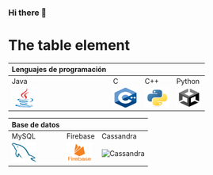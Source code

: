

### Hi there 👋


<h1>The table element</h1>

| Lenguajes de programación |         |                      |                      |
|--------------|----------------------|----------------------|----------------------|
| Java         | C             | C++            |Python            |Unity           |
| <img src="https://raw.githubusercontent.com/devicons/devicon/master/icons/java/java-original.svg" alt="Java" width="50" height="40">|<img src="https://raw.githubusercontent.com/devicons/devicon/master/icons/cplusplus/cplusplus-original.svg" alt="C++" width="50" height="40"> | <img src="https://raw.githubusercontent.com/devicons/devicon/master/icons/python/python-original.svg" alt="Python" width="50" height="40"> |<img src="https://raw.githubusercontent.com/devicons/devicon/master/icons/unity/unity-original.svg" alt="Unity" width="50" height="40">|





| Base de datos |                      |                      |
|--------------|----------------------|----------------------|
| MySQL        | Firebase             | Cassandra            |
| <img src="https://raw.githubusercontent.com/devicons/devicon/master/icons/mysql/mysql-original.svg" alt="MySQL" width="50" height="40">|<img src="https://raw.githubusercontent.com/devicons/devicon/master/icons/firebase/firebase-plain-wordmark.svg" alt="Firebase" width="50" height="40"> | <img src="ruta/a/tu/imagen/cassandra.png" alt="Cassandra" width="40" height="40"> |
